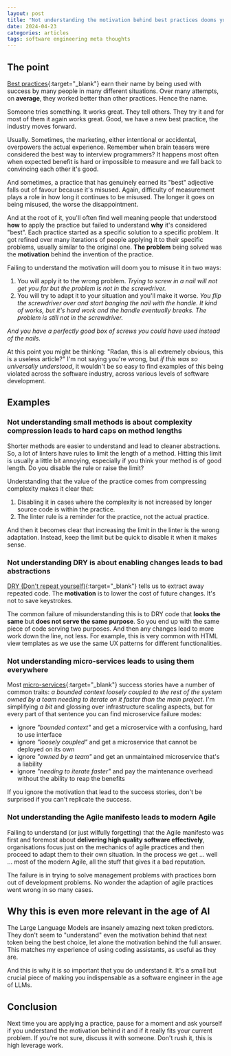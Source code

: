 ```yaml
---
layout: post
title: "Not understanding the motivation behind best practices dooms you to misuse them"
date: 2024-04-23
categories: articles
tags: software engineering meta thoughts
---
```


## The point

[Best practices](https://en.wikipedia.org/wiki/Best_practice){:target="_blank"} earn their name by being used with success by many people in many different situations. Over many attempts, on **average**, they worked better than other practices. Hence the name.

Someone tries something. It works great. They tell others. They try it and for most of them it again works great. Good, we have a new best practice, the industry moves forward.

Usually. Sometimes, the marketing, either intentional or accidental, overpowers the actual experience. Remember when brain teasers were considered the best way to interview programmers? It happens most often when expected benefit is hard or impossible to measure and we fall back to convincing each other it's good.

And sometimes, a practice that has genuinely earned its "best" adjective falls out of favour because it's misused. Again, difficulty of measurement plays a role in how long it continues to be misused. The longer it goes on being misused, the worse the disappointment.

And at the root of it, you'll often find well meaning people that understood **how** to apply the practice but failed to understand **why** it's considered "best". Each practice started as a specific solution to a specific problem. It got refined over many iterations of people applying it to their specific problems, usually similar to the original one. **The problem** being solved was the **motivation** behind the invention of the practice.

Failing to understand the motivation will doom you to misuse it in two ways:
1. You will apply it to the wrong problem. *Trying to screw in a nail will not get you far but the problem is not in the screwdriver.*
2. You will try to adapt it to your situation and you'll make it worse. *You flip the screwdriver over and start banging the nail with the handle. It kind of works, but it's hard work and the handle eventually breaks. The problem is still not in the screwdriver.*

  *And you have a perfectly good box of screws you could have used instead of the nails.*

At this point you might be thinking: "Radan, this is all extremely obvious, this is a useless article?" I'm not saying you're wrong, but *if this was so universally understood*, it wouldn't be so easy to find examples of this being violated across the software industry, across various levels of software development.

## Examples

### Not understanding small methods is about complexity compression leads to hard caps on method lengths

Shorter methods are easier to understand and lead to cleaner abstractions. So, a lot of linters have rules to limit the length of a method. Hitting this limit is usually a little bit annoying, especially if you think your method is of good length. Do you disable the rule or raise the limit?

Understanding that the value of the practice comes from compressing complexity makes it clear that:
1. Disabling it in cases where the complexity is not increased by longer source code is within the practice.
2. The linter rule is a reminder for the practice, not the actual practice.

And then it becomes clear that increasing the limit in the linter is the wrong adaptation. Instead, keep the limit but be quick to disable it when it makes sense.

### Not understanding DRY is about enabling changes leads to bad abstractions

[DRY (Don't repeat yourself)](https://wiki.c2.com/?DontRepeatYourself){:target="_blank"} tells us to extract away repeated code. The **motivation** is to lower the cost of future changes. It's not to save keystrokes.

The common failure of misunderstanding this is to DRY code that **looks the same** but **does not serve the same purpose**. So you end up with the same piece of code serving two purposes. And then any changes lead to more work down the line, not less. For example, this is very common with HTML view templates as we use the same UX patterns for different functionalities.

### Not understanding micro-services leads to using them everywhere

Most [micro-services](https://martinfowler.com/articles/microservices.html){:target="_blank"} success stories have a number of common traits: *a bounded context loosely coupled to the rest of the system owned by a team needing to iterate on it faster than the main project*. I'm simplifying *a bit* and glossing over infrastructure scaling aspects, but for every part of that sentence you can find microservice failure modes:
- ignore *"bounded context"* and get a microservice with a confusing, hard to use interface
- ignore *"loosely coupled"* and get a microservice that cannot be deployed on its own
- ignore *"owned by a team"* and get an unmaintained microservice that's a liability
- ignore *"needing to iterate faster"* and pay the maintenance overhead without the ability to reap the benefits

If you ignore the motivation that lead to the success stories, don't be surprised if you can't replicate the success.

### Not understanding the Agile manifesto leads to modern Agile

Failing to understand (or just wilfully forgetting) that the Agile manifesto was first and foremost about **delivering high quality software effectively**, organisations focus just on the mechanics of agile practices and then proceed to adapt them to their own situation. In the process we get ... well ... most of the modern Agile, all the stuff that gives it a bad reputation.

The failure is in trying to solve management problems with practices born out of development problems. No wonder the adaption of agile practices went wrong in so many cases.

## Why this is even more relevant in the age of AI

The Large Language Models are insanely amazing next token predictors. They don't seem to "understand" even the motivation behind that next token being the best choice, let alone the motivation behind the full answer. This matches my experience of using coding assistants, as useful as they are.

And this is why it is so important that you do understand it. It's a small but crucial piece of making you indispensable as a software engineer in the age of LLMs.

## Conclusion

Next time you are applying a practice, pause for a moment and ask yourself if you understand the motivation behind it and if it really fits your current problem. If you're not sure, discuss it with someone. Don't rush it, this is high leverage work.

